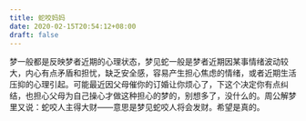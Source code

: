 ```yaml
---
title: 蛇咬妈妈
date: 2020-02-15T20:54:12+08:00
draft: false
---
```


梦一般都是反映梦者近期的心理状态，梦见蛇一般是梦者近期因某事情绪波动较大，内心有点矛盾和担忧，缺乏安全感，容易产生担心焦虑的情绪，或者近期生活压抑的心理引起。可能最近因父母催你的订婚让你烦心了，下这个决定你有点纠结，也担心父母为自己操心才做这种担心的梦的，别想多了，没什么的。周公解梦里又说：蛇咬人主得大财——意思是梦见蛇咬人将会发财。希望是真的。